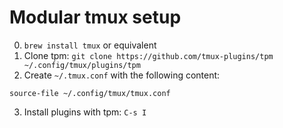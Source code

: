 # Modular tmux setup

0. `brew install tmux` or equivalent
1. Clone tpm: `git clone https://github.com/tmux-plugins/tpm ~/.config/tmux/plugins/tpm`
2. Create `~/.tmux.conf` with the following content:

```
source-file ~/.config/tmux/tmux.conf
```
3. Install plugins with tpm: `C-s I`

